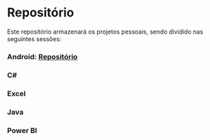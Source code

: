 # Repositório

Este repositório armazenará os projetos pessoais, sendo dividido nas seguintes sessões:

### Android: <a href="Java">Repositório</a>

### C#

### Excel

### Java

### Power BI
